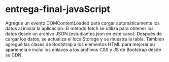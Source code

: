 # entrega-final-javaScript
Agregue un evento DOMContentLoaded para cargar automáticamente los datos al iniciar la aplicación. El método fetch se utiliza para obtener los datos desde un archivo JSON (estudiantes.json en este caso). Después de cargar los datos, se actualiza el localStorage y se muestra la tabla. Tambien agregué las clases de Bootstrap a los elementos HTML para mejorar su apariencia e incluí los enlaces a los archivos CSS y JS de Bootstrap desde su CDN.
